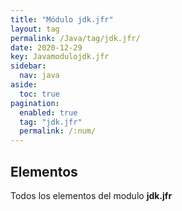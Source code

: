 ```yaml
---
title: "Módulo jdk.jfr"
layout: tag
permalink: /Java/tag/jdk.jfr/
date: 2020-12-29
key: Javamodulojdk.jfr
sidebar: 
  nav: java
aside: 
  toc: true
pagination: 
  enabled: true
  tag: "jdk.jfr"
  permalink: /:num/
---
```


<h2>Elementos</h2>
Todos los elementos del modulo <strong>jdk.jfr</strong>
